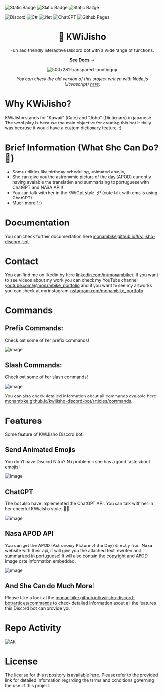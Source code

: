 <img alt="Static Badge" src="https://img.shields.io/badge/MONAMBIKE-%236c00fa?style=for-the-badge&label=MADE%20BY&labelColor=%23050505"> <img alt="Static Badge" src="https://img.shields.io/badge/CC--BY--4.0%20license-%236c00fa?style=for-the-badge&label=LICENSE&labelColor=%23050505"> <img alt="Static Badge" src="https://img.shields.io/badge/SPARKEDHOST-%23FFEC20?style=for-the-badge&label=HOSTED%20IN&labelColor=%23050505">

![Discord](https://img.shields.io/badge/Discord-%235865F2.svg?style=for-the-badge&logo=discord&logoColor=white)
![C#](https://img.shields.io/badge/c%23-%23239120.svg?style=for-the-badge&logo=csharp&logoColor=white)
![.Net](https://img.shields.io/badge/.NET-5C2D91?style=for-the-badge&logo=.net&logoColor=white)
![ChatGPT](https://img.shields.io/badge/chatGPT-74aa9c?style=for-the-badge&logo=openai&logoColor=white)
![Github Pages](https://img.shields.io/badge/github%20pages-121013?style=for-the-badge&logo=github&logoColor=white)

<div align="center">
  
# 💛 KWiJisho

Fun and friendly interactive Discord bot with a wide range of functions.

[**See Docs** →][docs]

![500x281-transparent-pontingup](https://github.com/monambike/kwijisho-discord-bot/assets/35270174/9daa0256-5e72-4e37-94bc-0ba800327368)

*You can check the old version of this project written with Node.js (Javascript) [here](https://github.com/monambike/kwijisho-discord-bot-legacy).*

</div>

# Why KWiJisho?

KWiJisho stands for "Kawaii" (Cute) and "Jisho" (Dictionary) in japanese. The word play is because the main objective for creating this bot initially was because it would have a custom dictionary feature. :)

# Brief Information (What She Can Do? 🧐)

- Some utilities like birthday scheduling, animated emojis, 
- She can give you the astronomic picture of the day (APOD) currently having avaiable the translation and summarizing to portuguese with ChatGPT and NASA API!!
- You can talk with her in the KWiGpt style. ;P (cute talk with emojis using ChatGPT)
- Much more!! :)

# Documentation

You can check further documentation here [monambike.github.io/kwijisho-discord-bot][docs].

# Contact

You can find me on likedin by here [linkedin.com/in/monambike/](https://www.linkedin.com/in/monambike/). If you want to see videos about my work you can check my YouTube channel [youtube.com/@monambike_portfolio](https://www.youtube.com/@monambike_portfolio) and if you want to see my artworks you can check at my instagram [instagram.com/monambike_portfolio](https://www.instagram.com/monambike_portfolio).

# Commands

## Prefix Commands:

Check out some of her prefix commands!

![image](https://github.com/monambike/kwijisho-discord-bot/assets/35270174/a573854c-c93a-4f5e-98ac-997354c603f7)

## Slash Commands:

Check out some of her slash commands!

![image](https://github.com/monambike/kwijisho-discord-bot/assets/35270174/207d27bf-6222-4c94-93c1-2388b68ab3da)

You can also check detailed information about all commands avaiable here: [monambike.github.io/kwijisho-discord-bot/articles/commands](docs-commands).

# Features

Some feature of KWiJisho Discord bot!

## Send Animated Emojis

You don't have Discord Nitro? No problem :) she has a good taste about emojis!

![image](https://github.com/monambike/kwijisho-discord-bot/assets/35270174/cd3f103a-bd84-4f95-94ca-b91a51cd9622)

## ChatGPT

The bot also have implemented the ChatGPT API. You can talk with her in her cheerful KWiJisho style. 💫🌟

![image](https://github.com/monambike/kwijisho-discord-bot/assets/35270174/17763ad7-4a20-4055-8c89-2f935eec023b)

## Nasa APOD API

You can get the APOD (Astronomy Picture of the Day) directly from Nasa website with their api, it will give you the attached text rewriten and summarized in portuguese!
It will also contain the copyright and APOD image date information embedded.

![image](https://github.com/monambike/kwijisho-discord-bot/assets/35270174/a5343a81-9e62-42fe-9fc1-79095f8edb31)

## And She Can do Much More!

Please take a look at the [monambike.github.io/kwijisho-discord-bot/articles/commands][docs-commands] to check detailed information about all the features this Discord bot can provide you!

# Repo Activity

![Alt](https://repobeats.axiom.co/api/embed/2bfceebe2521125d710f60fd5a322890e0bb395e.svg "Repobeats analytics image")

# License

The license for this repository is available [here](LICENSE). Please refer to the provided link for detailed information regarding the terms and conditions governing the use of this project.

[docs]: https://monambike.github.io/kwijisho-discord-bot/
[docs-commands]: https://monambike.github.io/kwijisho-discord-bot/articles/commands/apod.html
